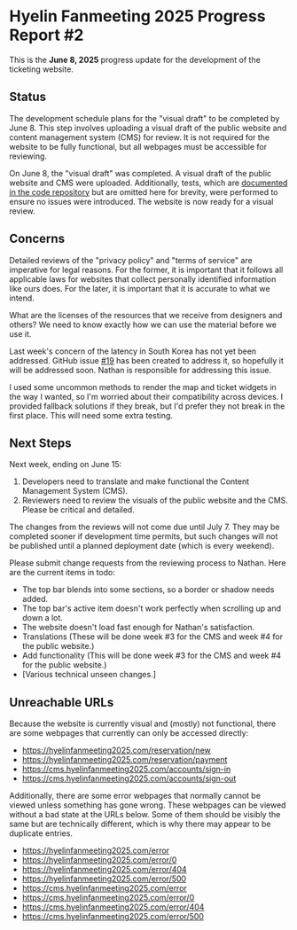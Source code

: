 # Hyelin Fanmeeting 2025 Progress Report #2

This is the **June 8, 2025** progress update for the development of the ticketing website.

## Status

The development schedule plans for the "visual draft" to be completed by June 8. This step involves uploading a visual draft of the public website and content management system (CMS) for review. It is not required for the website to be fully functional, but all webpages must be accessible for reviewing.

On June 8, the "visual draft" was completed. A visual draft of the public website and CMS were uploaded. Additionally, tests, which are [documented in the code repository](https://github.com/ComputerGhost/seats250914/tree/main/tests) but are omitted here for brevity, were performed to ensure no issues were introduced. The website is now ready for a visual review.

## Concerns

Detailed reviews of the "privacy policy" and "terms of service" are imperative for legal reasons. For the former, it is important that it follows all applicable laws for websites that collect personally identified information like ours does. For the later, it is important that it is accurate to what we intend.

What are the licenses of the resources that we receive from designers and others? We need to know exactly how we can use the material before we use it.

Last week's concern of the latency in South Korea has not yet been addressed. GitHub issue [#19](https://github.com/ComputerGhost/seats250914/issues/19) has been created to address it, so hopefully it will be addressed soon. Nathan is responsible for addressing this issue.

I used some uncommon methods to render the map and ticket widgets in the way I wanted, so I'm worried about their compatibility across devices. I provided fallback solutions if they break, but I'd prefer they not break in the first place. This will need some extra testing.


## Next Steps

Next week, ending on June 15:
 1. Developers need to translate and make functional the Content Management System (CMS).
 1. Reviewers need to review the visuals of the public website and the CMS. Please be critical and detailed.

The changes from the reviews will not come due until July 7. They may be completed sooner if development time permits, but such changes will not be published until a planned deployment date (which is every weekend).

Please submit change requests from the reviewing process to Nathan. Here are the current items in todo:

 * The top bar blends into some sections, so a border or shadow needs added.
 * The top bar's active item doesn't work perfectly when scrolling up and down a lot.
 * The website doesn't load fast enough for Nathan's satisfaction.
 * Translations (These will be done week #3 for the CMS and week #4 for the public website.)
 * Add functionality (This will be done week #3 for the CMS and week #4 for the public website.)
 * [Various technical unseen changes.]


## Unreachable URLs

Because the website is currently visual and (mostly) not functional, there are some webpages that currently can only be accessed directly:

 * https://hyelinfanmeeting2025.com/reservation/new
 * https://hyelinfanmeeting2025.com/reservation/payment
 * https://cms.hyelinfanmeeting2025.com/accounts/sign-in
 * https://cms.hyelinfanmeeting2025.com/accounts/sign-out

Additionally, there are some error webpages that normally cannot be viewed unless something has gone wrong. These webpages can be viewed without a bad state at the URLs below. Some of them should be visibly the same but are technically different, which is why there may appear to be duplicate entries.

 * https://hyelinfanmeeting2025.com/error
 * https://hyelinfanmeeting2025.com/error/0
 * https://hyelinfanmeeting2025.com/error/404
 * https://hyelinfanmeeting2025.com/error/500
 * https://cms.hyelinfanmeeting2025.com/error
 * https://cms.hyelinfanmeeting2025.com/error/0
 * https://cms.hyelinfanmeeting2025.com/error/404
 * https://cms.hyelinfanmeeting2025.com/error/500
